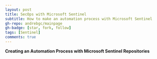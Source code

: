 ```yaml
---
layout: post
title: SecOps with Microsoft Sentinel
subtitle: How to make an automation process with Microsoft Sentinel
gh-repo: andrebgc/mainpage
gh-badge: [star, fork, follow]
tags: [Sentinel]
comments: true
---
```


**Creating an Automation Process with Microsoft Sentinel Repositories**
